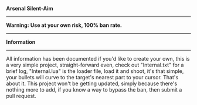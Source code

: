 **Arsenal Silent-Aim**

---

**Warning:** **Use at your own risk, 100% ban rate.**

---

**Information**

---

All information has been documented if you'd like to create your own, this is a very simple project, straight-forward even, check out "Internal.txt" for a brief log, "Internal.lua" is the loader file, load it and shoot, it's that simple, your bullets will curve to the target's nearest part to your cursor. That's about it. This project won't be getting updated, simply because there's nothing more to add, if you know a way to bypass the ban, then submit a pull request.
